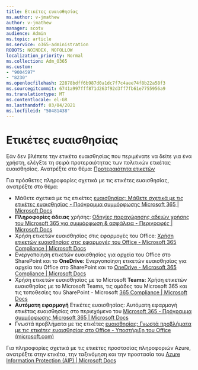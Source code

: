 ```yaml
---
title: Ετικέτες ευαισθησίας
ms.author: v-jmathew
author: v-jmathew
manager: scotv
audience: Admin
ms.topic: article
ms.service: o365-administration
ROBOTS: NOINDEX, NOFOLLOW
localization_priority: Normal
ms.collection: Adm_O365
ms.custom:
- "9004597"
- "8230"
ms.openlocfilehash: 22878bdff6b987d0a1dc7f7c4aee74f8b22a58f3
ms.sourcegitcommit: 6741a997fff871d263f92d3ff7fb61e7755956a9
ms.translationtype: MT
ms.contentlocale: el-GR
ms.lasthandoff: 03/04/2021
ms.locfileid: "50481438"
---
```

# <a name="sensitivity-labels"></a>Ετικέτες ευαισθησίας

Εάν δεν βλέπετε την ετικέτα ευαισθησίας που περιμένατε να δείτε για ένα χρήστη, ελέγξτε τη σειρά προτεραιότητας των πολιτικών ετικέτας ευαισθησίας. Ανατρέξτε στο θέμα: [Προτεραιότητα ετικετών](https://docs.microsoft.com/microsoft-365/compliance/sensitivity-labels)

Για πρόσθετες πληροφορίες σχετικά με τις ετικέτες ευαισθησίας, ανατρέξτε στο θέμα:

- Μάθετε σχετικά με τις ετικέτες [ευαισθησίας: Μάθετε σχετικά με τις ετικέτες ευαισθησίας - Πρόγραμμα συμμόρφωσης Microsoft 365 | Microsoft Docs](https://docs.microsoft.com/microsoft-365/compliance/sensitivity-labels)
- **Πληροφορίες άδειας** χρήσης: [Οδηγίες παραχώρησης αδειών χρήσης του Microsoft 365 για συμμόρφωση & ασφάλεια - Περιγραφές | Microsoft Docs](https://docs.microsoft.com/office365/servicedescriptions/microsoft-365-service-descriptions/microsoft-365-tenantlevel-services-licensing-guidance/microsoft-365-security-compliance-licensing-guidance#information-protection)
- Χρήση ετικετών ευαισθησίας στις εφαρμογές του Office: [Χρήση ετικετών ευαισθησίας στις εφαρμογές του Office - Microsoft 365 Compliance | Microsoft Docs](https://docs.microsoft.com/microsoft-365/compliance/sensitivity-labels-office-apps)
- Ενεργοποίηση ετικετών ευαισθησίας για αρχεία του Office στο SharePoint και το **OneDrive:** Ενεργοποίηση ετικετών ευαισθησίας για αρχεία του Office στο SharePoint και το [OneDrive - Microsoft 365 Compliance | Microsoft Docs](https://docs.microsoft.com/microsoft-365/compliance/sensitivity-labels-sharepoint-onedrive-files)
- Χρήση ετικετών ευαισθησίας με το Microsoft **Teams:** Χρήση ετικετών ευαισθησίας με το Microsoft Teams, τις ομάδες του Microsoft 365 και τις τοποθεσίες του SharePoint - Microsoft [365 Compliance | Microsoft Docs](https://docs.microsoft.com/microsoft-365/compliance/sensitivity-labels-teams-groups-sites)
- **Αυτόματη εφαρμογή** Ετικέτες ευαισθησίας: Αυτόματη εφαρμογή ετικέτας ευαισθησίας στο περιεχόμενο του [Microsoft 365 - Πρόγραμμα συμμόρφωσης Microsoft 365 | Microsoft Docs](https://docs.microsoft.com/microsoft-365/compliance/apply-sensitivity-label-automatically)
- Γνωστά προβλήματα με τις ετικέτες [ευαισθησίας: Γνωστά προβλήματα με τις ετικέτες ευαισθησίας στο Office - Υποστήριξη του Office (microsoft.com)](https://support.microsoft.com/office/known-issues-with-sensitivity-labels-in-office-b169d687-2bbd-4e21-a440-7da1b2743edc)

Για πληροφορίες σχετικά με τις ετικέτες προστασίας πληροφοριών Azure, ανατρέξτε στην ετικέτα, την ταξινόμηση και την προστασία του [Azure Information Protection (AIP) | Microsoft Docs](https://docs.microsoft.com/azure/information-protection/aip-classification-and-protection)
